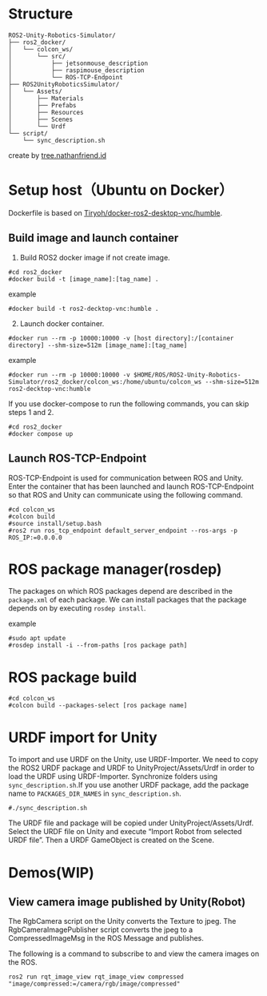 # Structure
```
ROS2-Unity-Robotics-Simulator/
├── ros2_docker/
│   └── colcon_ws/
│       └── src/
│           ├── jetsonmouse_description
│           ├── raspimouse_description
│           └── ROS-TCP-Endpoint
├── ROS2UnityRoboticsSimulator/
│   └── Assets/
│       ├── Materials
│       ├── Prefabs
│       ├── Resources
│       ├── Scenes
│       └── Urdf
└── script/
    └── sync_description.sh
```
create by [tree.nathanfriend.id](https://tree.nathanfriend.io/)

# Setup host（Ubuntu on Docker）
Dockerfile is based on [Tiryoh/docker-ros2-desktop-vnc/humble](https://github.com/Tiryoh/docker-ros2-desktop-vnc/tree/master/humble).
## Build image and launch container
1. Build ROS2 docker image if not create image.
```
#cd ros2_docker
#docker build -t [image_name]:[tag_name] .
```
example
```
#docker build -t ros2-decktop-vnc:humble .
```

2. Launch docker container.
```
#docker run --rm -p 10000:10000 -v [host directory]:/[container directory] --shm-size=512m [image_name]:[tag_name]
```
example
```
#docker run --rm -p 10000:10000 -v $HOME/ROS/ROS2-Unity-Robotics-Simulator/ros2_docker/colcon_ws:/home/ubuntu/colcon_ws --shm-size=512m ros2-decktop-vnc:humble
```

If you use docker-compose to run the following commands, you can skip steps 1 and 2.

```
#cd ros2_docker
#docker compose up
```

## Launch ROS-TCP-Endpoint
ROS-TCP-Endpoint is used for communication between ROS and Unity. Enter the container that has been launched and launch ROS-TCP-Endpoint so that ROS and Unity can communicate using the following command.

```
#cd colcon_ws
#colcon build
#source install/setup.bash
#ros2 run ros_tcp_endpoint default_server_endpoint --ros-args -p ROS_IP:=0.0.0.0
```

# ROS package manager(rosdep)
The packages on which ROS packages depend are described in the `package.xml` of each package. We can install packages that the package depends on by executing `rosdep install`.

example
```
#sudo apt update
#rosdep install -i --from-paths [ros package path]
```

# ROS package build
```
#cd colcon_ws
#colcon build --packages-select [ros package name]
```

# URDF import for Unity
To import and use URDF on the Unity, use URDF-Importer. We need to copy the ROS2 URDF package and URDF to UnityProject/Assets/Urdf in order to load the URDF using URDF-Importer. Synchronize folders using `sync_description.sh`.If you use another URDF package, add the package name to `PACKAGES_DIR_NAMES` in `sync_description.sh`.

```
#./sync_description.sh
```

The URDF file and package will be copied under UnityProject/Assets/Urdf. Select the URDF file on Unity and execute “Import Robot from selected URDF file”. Then a URDF GameObject is created on the Scene.

# Demos(WIP)
## View camera image published by Unity(Robot)
The RgbCamera script on the Unity converts the Texture to jpeg. The RgbCameraImagePublisher script converts the jpeg to a CompressedImageMsg in the ROS Message and publishes.

The following is a command to subscribe to and view the camera images on the ROS.
```
ros2 run rqt_image_view rqt_image_view compressed "image/compressed:=/camera/rgb/image/compressed"
```
